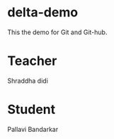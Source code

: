 # delta-demo
This the demo for Git and Git-hub.
# Teacher
Shraddha didi
# Student 
Pallavi Bandarkar